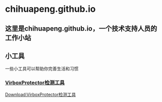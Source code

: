 # chihuapeng.github.io
## 这里是chihuapeng.github.io，一个技术支持人员的工作小站

## 小工具
一些小工具可以帮助你完善生活和习惯

### [VirboxProtector检测工具](VirboxProtector检测工具)
[Download:VirboxProtector检测工具](https://github.com/chihuapeng/chihuapeng.github.io/raw/main/Virboxprotector%E5%8A%A0%E5%A3%B3%E6%A3%80%E6%B5%8B%E5%B7%A5%E5%85%B7.exe)
